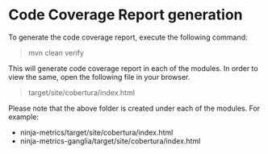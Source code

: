 # Code Coverage Report generation

To generate the code coverage report, execute the following command:
> mvn clean verify

This will generate code coverage report in each of the modules. In order to view the same, open the following file in your browser.
> target/site/cobertura/index.html

Please note that the above folder is created under each of the modules. For example:
* ninja-metrics/target/site/cobertura/index.html
* ninja-metrics-ganglia/target/site/cobertura/index.html
